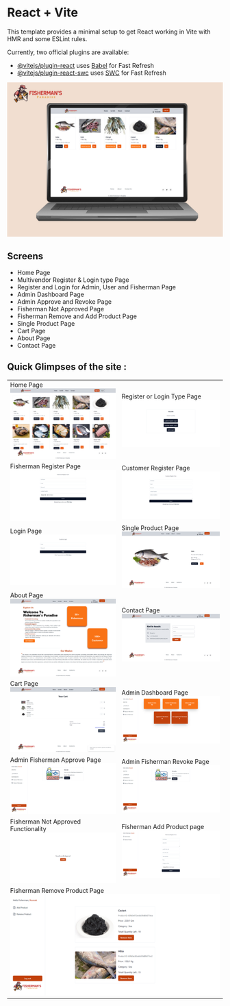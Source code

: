 # React + Vite

This template provides a minimal setup to get React working in Vite with HMR and some ESLint rules.

Currently, two official plugins are available:

- [@vitejs/plugin-react](https://github.com/vitejs/vite-plugin-react/blob/main/packages/plugin-react/README.md) uses [Babel](https://babeljs.io/) for Fast Refresh
- [@vitejs/plugin-react-swc](https://github.com/vitejs/vite-plugin-react-swc) uses [SWC](https://swc.rs/) for Fast Refresh



<img src="./ScreenShots/Fisherman's_Paradise.jpg" alt="Home Page"/>

 <br />

## Screens
- Home Page
- Multivendor Register & Login type Page
- Register and Login for Admin, User and Fisherman Page
- Admin Dashboard Page
- Admin Approve and Revoke Page
- Fisherman Not Approved Page
- Fisherman Remove and Add Product Page
- Single Product Page
- Cart Page
- About Page
- Contact Page
  <br />

## Quick Glimpses of the site :

 <table>
  <tr>
    <td>Home Page<img src="./ScreenShots/HomePage.png" alt="HomePage" width="500" /> </td>
    <td>Register or Login Type Page<img src="./ScreenShots/Reistration_Login_Type.png" alt="ReistrationLoginTypePage" /></td>
  </tr>
  <tr>
    <td>Fisherman Register Page<img src="./ScreenShots/Fisherman_register.png" alt="FishermanRegisterPage" /></td>
    <td>Customer Register Page<img src="./ScreenShots/Customer_Register.png" alt="CustomerRegisterPage" /></td>
  </tr>
  <tr>
    <td>Login Page<img src="./ScreenShots/Customer_Login.png" alt="LoginPage" /></td>
    <td>Single Product Page<img src="./ScreenShots/Customer_SingleProductPage.png" alt="SingleProductPage" /></td>
  </tr>
<tr>
    <td>About Page<img src="./ScreenShots/About.png" alt="AboutPage" /></td>
    <td>Contact Page<img src="./ScreenShots/Contact.png" alt="ContactPage" /></td>
  </tr>
<tr>
    <td>Cart Page<img src="./ScreenShots/Cusotmer_Cart.png" alt="CartPage" /></td>
    <td>Admin Dashboard Page<img src="./ScreenShots/Admin_Dashboard.png" alt="AdminDashboardPage" /></td>
  </tr>
<tr>
    <td>Admin Fisherman Approve Page<img src="./ScreenShots/Admin_Approval.png" alt="AdminApprovePage" /></td>
    <td>Admin Fisherman Revoke Page<img src="./ScreenShots/Admin_Revoke.png" alt="AdminRevokePage" /></td>
  </tr>
<tr>
    <td >Fisherman Not Approved Functionality<img src="./ScreenShots/Fisherman_NotApproved.png" alt="Fisherman_NotApproved" /></td>
    <td>Fisherman Add Product page<img src="./ScreenShots/Fisherman_AddProduct.png" alt="AddProductPage" /></td>
  </tr>
<tr>
    <td colspan="2">Fisherman Remove Product Page<img src="./ScreenShots/Fisherman_RemoveProduct.png" alt="RemoveProductPage" /></td>
  </tr>
 </table>

